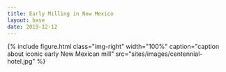 ```yaml
---
title: Early Milling in New Mexico
layout: base
date: 2019-12-12
---
```


{% include figure.html
  class="img-right"
  width="100%"
  caption="caption about iconic early New Mexican mill"
  src="sites/images/centennial-hotel.jpg"
%}
